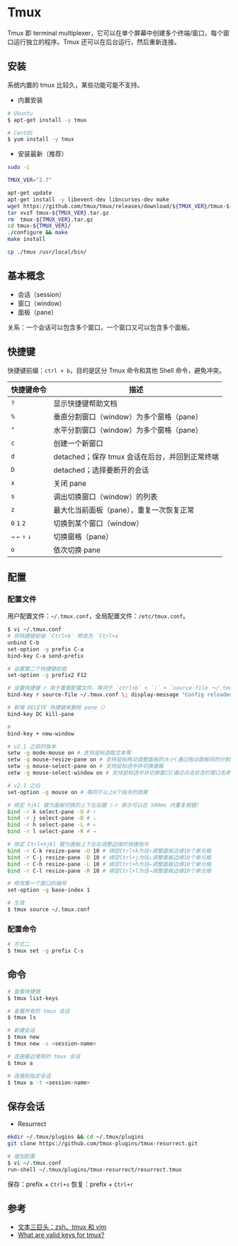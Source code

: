 # Tmux

Tmux 即 terminal multiplexer，它可以在单个屏幕中创建多个终端/窗口，每个窗口运行独立的程序。Tmux 还可以在后台运行，然后重新连接。

## 安装

系统内置的 tmux 比较久，某些功能可能不支持。

* 内置安装

```sh
# Ubuntu
$ apt-get install -y tmux

# CentOS
$ yum install -y tmux
```

* 安装最新（推荐）

```sh
sudo -i

TMUX_VER="2.7"

apt-get update
apt-get install -y libevent-dev libncurses-dev make
wget https://github.com/tmux/tmux/releases/download/${TMUX_VER}/tmux-${TMUX_VER}.tar.gz
tar xvzf tmux-${TMUX_VER}.tar.gz
rm  tmux-${TMUX_VER}.tar.gz
cd tmux-${TMUX_VER}/
./configure && make
make install

cp ./tmux /usr/local/bin/
```

## 基本概念

* 会话（session）
* 窗口（window）
* 面板（pane）

关系：一个会话可以包含多个窗口，一个窗口又可以包含多个面板。

## 快捷键

快捷键前缀：`ctrl + b`，目的是区分 Tmux 命令和其他 Shell 命令，避免冲突。

| 快捷键命令      | 描述                                           |
| --------------- | ---------------------------------------------- |
| `?`             | 显示快捷键帮助文档                             |
| `%`             | 垂直分割窗口（window）为多个窗格（pane）       |
| `"`             | 水平分割窗口（window）为多个窗格（pane）       |
| `c`             | 创建一个新窗口                                 |
| `d`             | detached；保存 tmux 会话在后台，并回到正常终端 |
| `D`             | detached；选择要断开的会话                     |
| `x`             | 关闭 pane                                      |
| `s`             | 调出切换窗口（window）的列表                   |
| `z`             | 最大化当前面板（pane），重复一次恢复正常       |
| `0` `1` `2`     | 切换到某个窗口（window）                       |
| `→` `←` `↑` `↓` | 切换窗格（pane）                               |
| `o`             | 依次切换 pane                                  |

## 配置

### 配置文件

用户配置文件：`~/.tmux.conf`，全局配置文件：`/etc/tmux.conf`。

```sh
$ vi ~/.tmux.conf
# 将快捷键前缀 `Ctrl+b` 修改为 `Ctrl+a`
unbind C-b
set-option -g prefix C-a
bind-key C-a send-prefix

# 设置第二个快捷键前缀
set-option -g prefix2 F12

# 设置快捷键 r 用于重载配置文件，等同于 `ctrl+b` + `:` + `source-file ～/.tmux.conf`
bind-key r source-file ~/.tmux.conf \; display-message "Config reloaded..."

# 新增 DELETE 快捷键来删除 pane（）
bind-key DC kill-pane

#
bind-key + new-window

# v2.1 之前的版本
setw -g mode-mouse on # 支持鼠标选取文本等
setw -g mouse-resize-pane on # 支持鼠标拖动调整面板的大小(通过拖动面板间的分割线)
setw -g mouse-select-pane on # 支持鼠标选中并切换面板
setw -g mouse-select-window on # 支持鼠标选中并切换窗口(通过点击状态栏窗口名称)

# v2.1 之后
set-option -g mouse on # 等同于以上4个指令的效果

# 绑定 hjkl 键为面板切换的上下左右键（-r 表示可以在 500ms 内重复按键）
bind -r k select-pane -U # ↑
bind -r j select-pane -D # ↓
bind -r h select-pane -L # ←
bind -r l select-pane -R # →

# 绑定 Ctrl+hjkl 键为面板上下左右调整边缘的快捷指令
bind -r C-k resize-pane -U 10 # 绑定Ctrl+k为往↑调整面板边缘10个单元格
bind -r C-j resize-pane -D 10 # 绑定Ctrl+j为往↓调整面板边缘10个单元格
bind -r C-h resize-pane -L 10 # 绑定Ctrl+h为往←调整面板边缘10个单元格
bind -r C-l resize-pane -R 10 # 绑定Ctrl+l为往→调整面板边缘10个单元格

# 修改第一个窗口的编号
set-option -g base-index 1
```

```sh
# 生效
$ tmux source ~/.tmux.conf
```

### 配置命令

```sh
# 方式二
$ tmux set -g prefix C-s
```

## 命令

```sh
# 查看快捷键
$ tmux list-keys

# 查看所有的 tmux 会话
$ tmux ls

# 新建会话
$ tmux new
$ tmux new -s <session-name>

# 连接最近使用的 tmux 会话
$ tmux a

# 连接到指定会话
$ tmux a -t <session-name>
```

## 保存会话

* Resurrect

```sh
mkdir ~/.tmux/plugins && cd ~/.tmux/plugins
git clone https://github.com/tmux-plugins/tmux-resurrect.git
```

```sh
# 增加配置
$ vi ~/.tmux.conf
run-shell ~/.tmux/plugins/tmux-resurrect/resurrect.tmux
```

保存：prefix + `Ctrl+s`
恢复：prefix + `Ctrl+r`

## 参考

* [文本三巨头：zsh、tmux 和 vim](http://blog.jobbole.com/86571/)
* [What are valid keys for tmux?](https://unix.stackexchange.com/questions/140007/what-are-valid-keys-for-tmux)
